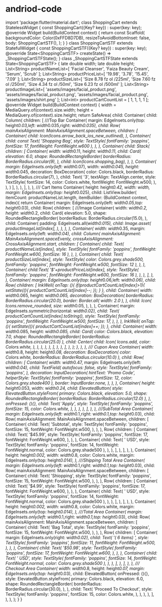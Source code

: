 # andriod-code
import 'package:flutter/material.dart';  class ShoppingCart extends StatelessWidget {   const ShoppingCart({Key? key}) : super(key: key);    @override   Widget build(BuildContext context) {     return const Scaffold(       backgroundColor: Color(0xFFD8D7DB),       resizeToAvoidBottomInset: false,       body: ShoppingCartSTF(),     );   } }   class ShoppingCartSTF extends StatefulWidget {   const ShoppingCartSTF({Key? key}) : super(key: key);    @override   State&lt;ShoppingCartSTF> createState() => _ShoppingCartSTFState(); }  class _ShoppingCartSTFState extends State&lt;ShoppingCartSTF> {    late double width;   late double height;    List&lt;String> productNameList=[     'Facial Cleanser',     'Faiza Beauty Cream',     'Serum',     'Scrub'   ];    List&lt;String> productPriceList=[     '19.98',     '3.78',     '15.45',     '7.09'   ];   List&lt;String> productSizeList=[     'Size 8.78 fz ol /225ml',     'Size 7.60 fz ol /250ml',     'Size 4.34 fz ol /50ml',     'Size 6.23 fz ol /500ml'   ];    List&lt;String> productImageList=[     'assets/images/facial_product.png',     'assets/images/facial_product.png',     'assets/images/facial_product.png',     'assets/images/shirt.png'   ];    List&lt;int> productCartCountList = [     1,     1,     1,     1   ];      @override   Widget build(BuildContext context) {     width = MediaQuery.of(context).size.width;     height = MediaQuery.of(context).size.height;     return SafeArea(         child: Container(           child: Column(             children: [               ///Top Bar               Container(                 margin: EdgeInsets.only(top: height*0.03,left: width*0.035,right: width*0.035),                 child: Row(                   mainAxisAlignment: MainAxisAlignment.spaceBetween,                   children: [                     Container(                       child: Icon(Icons.arrow_back_ios_new_outlined),                     ),                     Container(                       child: const Text(                           'Shopping Bag',                         style: TextStyle(                           fontFamily: 'poppins',                           fontSize: 17,                           fontWeight: FontWeight.w600                         ),                       ),                     ),                     Container(                       child: Stack(                         children: [                           Container(                             width: width*0.11,                             height: width*0.11,                             child: Card(                               elevation: 6.0,                               shape: RoundedRectangleBorder(                                 borderRadius: BorderRadius.circular(9),                               ),                               child: Icon(Icons.shopping_bag),                             ),                           ),                           Container(                             margin: EdgeInsets.only(left: width*0.07),                             width: width*0.045,                             height: width*0.045,                             decoration: BoxDecoration(                               color: Colors.black,                               borderRadius: BorderRadius.circular(7),                             ),                             child: Text(                               '3',                               textAlign: TextAlign.center,                               style: TextStyle(                                 fontSize: 14,                                 color: Colors.white,                                 fontWeight: FontWeight.w500,                                ),                             ),                           )                         ],                       ),                     ),                   ],                 ),               ),                /// Cart Items               Container(                 height: height*0.42,                 width: width,                 margin: EdgeInsets.only(top: height*0.025),                 child: ListView.builder(                   itemCount: productNameList.length,                   itemBuilder: (BuildContext context, index){                     return Container(                       margin: EdgeInsets.only(left: width*0.05,top: height*0.03),                       child: Row(                         children: [                           ///Image                           Container(                             width: width*0.2,                             height: width*0.2,                             child: Card(                               elevation: 5.0,                               shape: RoundedRectangleBorder(                                 borderRadius: BorderRadius.circular(15.0),                               ),                               child: Container(                                 padding: EdgeInsets.all(width*0.015),                                 child: Image.asset(                                   productImageList[index],                                 ),                               ),                             ),                           ),                           Container(                             width: width*0.35,                             margin: EdgeInsets.only(left: width*0.04),                             child: Column(                               mainAxisAlignment: MainAxisAlignment.spaceEvenly,                               crossAxisAlignment: CrossAxisAlignment.start,                               children: [                                 Container(                                   child: Text(                                     productNameList[index],                                     style: TextStyle(                                         fontFamily: 'poppins',                                         fontWeight: FontWeight.w600,                                         fontSize: 16                                     ),                                   ),                                 ),                                 Container(                                   child: Text(                                     productSizeList[index],                                     style: TextStyle(                                         color: Colors.grey.shade500,                                         fontFamily: 'poppins',                                         fontWeight: FontWeight.w500,                                         fontSize: 12                                     ),                                   ),                                 ),                                 Container(                                   child:Text(                                     '\$'+productPriceList[index],                                     style: TextStyle(                                         fontFamily: 'poppins',                                         fontWeight: FontWeight.w600,                                         fontSize: 16                                     ),                                   ),                                 ),                               ],                             ),                           ),                           Container(                             margin: EdgeInsets.only(top: height*0.06,left: width*0.06),                             child: Row(                               children: [                                 InkWell(                                   onTap: (){                                      if(productCartCountList[index]>1){                                        setState((){                                         productCartCountList[index]--;                                       });                                     }                                    },                                   child: Container(                                     width: width*0.065,                                     height: width*0.065,                                     decoration: BoxDecoration(                                       borderRadius: BorderRadius.circular(20.0),                                       border: Border.all(                                           width: 2.0                                       ),                                     ),                                     child: Icon(                                       Icons.remove_rounded,                                       size: width*0.05,                                      ),                                   ),                                 ),                                 Container(                                   margin: EdgeInsets.symmetric(horizontal: width*0.02),                                   child: Text(                                     productCartCountList[index].toString(),                                     style: TextStyle(                                       fontFamily: 'poppins',                                       fontWeight: FontWeight.w500,                                       fontSize: 17,                                     ),                                   ),                                 ),                                 InkWell(                                   onTap: (){                                       setState((){                                       productCartCountList[index]++;                                     });                                   },                                   child: Container(                                     width: width*0.085,                                     height: width*0.085,                                     child: Card(                                       color: Colors.black,                                       elevation: 7.0,                                       shape: RoundedRectangleBorder(                                           borderRadius: BorderRadius.circular(25.0)                                       ),                                       child: Center(                                         child: Icon(                                           Icons.add,                                           color: Colors.white,                                         ),                                       ),                                     ),                                   ),                                 ),                               ],                             ),                           ),                           ],                       ),                     );                   },                 ),               ),                /// Cupon Area               Container(                 width: width*0.8,                 height: height*0.08,                  decoration: BoxDecoration(                     color: Colors.white,                     borderRadius: BorderRadius.circular(10.0)                 ),                 child: Row(                   children: [                     Container(                       width: width*0.47,                       margin: EdgeInsets.only(left: width*0.04),                       child: TextField(                         autofocus: false,                         style: TextStyle(                           fontFamily: 'poppins',                         ),                         decoration: InputDecoration(                           hintText: 'Promo Code',                           helperStyle: TextStyle(                             fontFamily: 'poppins',                             fontSize: 12,                             color: Colors.grey.shade400                           ),                           border: InputBorder.none,                         ),                       ),                     ),                     Container(                       height: height*0.053,                       width: width*0.24,                       child: ElevatedButton(                         style: ElevatedButton.styleFrom(                           primary: Colors.black,                           elevation: 5.0,                           shape: RoundedRectangleBorder(                             borderRadius: BorderRadius.circular(12.0)                           ),                         ),                         onPressed: (){},                         child: Text(                           'Apply',                           style: TextStyle(                             fontFamily: 'poppins',                             fontSize: 15,                             color: Colors.white,                           ),                         ),                       ),                     ),                   ],                 ),               ),                ///SubTotal Area               Container(                 margin: EdgeInsets.only(left: width*0.1,right: width*0.1,top: height*0.03),                 child: Row(                   mainAxisAlignment: MainAxisAlignment.spaceBetween,                   children: [                     Container(                       child: Text(                         'Subtotal',                         style: TextStyle(                           fontFamily: 'poppins',                           fontSize: 15,                           fontWeight: FontWeight.w500,                         ),                       ),                     ),                     Row(                       children: [                         Container(                           child: Text(                             '\$45.99',                             style: TextStyle(                               fontFamily: 'poppins',                               fontSize: 17,                               fontWeight: FontWeight.w600,                             ),                           ),                         ),                         Container(                           child: Text(                             '  USD',                             style: TextStyle(                               fontFamily: 'poppins',                               fontSize: 14,                               fontWeight: FontWeight.normal,                               color: Colors.grey.shade500                             ),                           ),                         ),                       ],                     ),                   ],                 ),               ),               Container(                 height: height*0.002,                 width: width*0.8,                 color: Colors.white,                 margin: EdgeInsets.only(top: height*0.014),               ),                ///Shipping Total Area               Container(                 margin: EdgeInsets.only(left: width*0.1,right: width*0.1,top: height*0.03),                 child: Row(                   mainAxisAlignment: MainAxisAlignment.spaceBetween,                   children: [                     Container(                       child: Text(                         'Shiopping',                         style: TextStyle(                           fontFamily: 'poppins',                           fontSize: 15,                           fontWeight: FontWeight.w500,                         ),                       ),                     ),                     Row(                       children: [                         Container(                           child: Text(                             '\$4.99',                             style: TextStyle(                               fontFamily: 'poppins',                               fontSize: 17,                               fontWeight: FontWeight.w600,                             ),                           ),                         ),                         Container(                           child: Text(                             '  USD',                             style: TextStyle(                                 fontFamily: 'poppins',                                 fontSize: 14,                                 fontWeight: FontWeight.normal,                                 color: Colors.grey.shade500                             ),                           ),                         ),                       ],                     ),                   ],                 ),               ),               Container(                 height: height*0.002,                 width: width*0.8,                 color: Colors.white,                 margin: EdgeInsets.only(top: height*0.014),               ),                ///Total Area               Container(                 margin: EdgeInsets.only(left: width*0.1,right: width*0.1,top: height*0.03),                 child: Row(                   mainAxisAlignment: MainAxisAlignment.spaceBetween,                   children: [                     Container(                       child: Text(                         'Bag Total',                         style: TextStyle(                           fontFamily: 'poppins',                           fontSize: 15,                           fontWeight: FontWeight.w500,                         ),                       ),                     ),                     Row(                       children: [                         Container(                           margin: EdgeInsets.only(right: width*0.02),                           child: Text(                             '( 6 items)  ',                             style: TextStyle(                               fontFamily: 'poppins',                               fontSize: 11,                               fontWeight: FontWeight.w500,                             ),                           ),                         ),                         Container(                           child: Text(                             '\$50.98',                             style: TextStyle(                               fontFamily: 'poppins',                               fontSize: 17,                               fontWeight: FontWeight.w600,                             ),                           ),                         ),                         Container(                           child: Text(                             '  USD',                             style: TextStyle(                                 fontFamily: 'poppins',                                 fontSize: 14,                                 fontWeight: FontWeight.normal,                                 color: Colors.grey.shade500                             ),                           ),                         ),                       ],                     ),                   ],                 ),               ),                /// Checkout Area               Container(                 width: width*0.8,                 height: height*0.07,                 margin: EdgeInsets.only(top: height*0.03),                 child: ElevatedButton(                   onPressed: (){},                   style: ElevatedButton.styleFrom(                     primary: Colors.black,                     elevation: 6.0,                     shape: RoundedRectangleBorder(                       borderRadius: BorderRadius.circular(30.0),                     ),                   ),                   child: Text(                     'Proceed To Checkout',                     style: TextStyle(                       fontFamily: 'poppins',                       fontSize: 15,                       color: Colors.white,                     ),                   ),                 ),               ),              ],           ),         ),     );   } }
